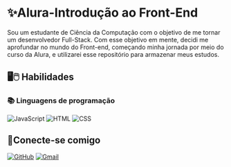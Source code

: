 # ✨Alura-Introdução ao Front-End

Sou um estudante de Ciência da Computação com o objetivo de me tornar um desenvolvedor Full-Stack. Com esse objetivo em mente, decidi me aprofundar no mundo do Front-end, começando minha jornada por meio do curso da Alura, e utilizarei esse repositório para armazenar meus estudos.

## 🖥🖱 Habilidades

### 📚 Linguagens de programação

![JavaScript](https://img.shields.io/badge/JavaScript-323330?style=for-the-badge&logo=javascript&logoColor=F7DF1E)
![HTML](https://img.shields.io/badge/HTML5-E34F26?style=for-the-badge&logo=html5&logoColor=white) 
![CSS](https://img.shields.io/badge/CSS3-1572B6?style=for-the-badge&logo=css3&logoColor=white) 
## 🤝Conecte-se comigo

[![GitHub](https://img.shields.io/badge/GitHub-100000?style=for-the-badge&logo=github&logoColor=white)](https://github.com/caikearaujoo)
[![Gmail](https://img.shields.io/badge/Gmail-333333?style=for-the-badge&logo=gmail&logoColor=red)](mailto:caikearaujo10@gmail.com)



